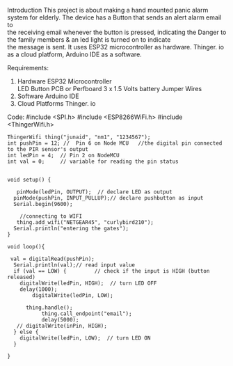 Introduction 
  This project is about making a hand mounted panic alarm system for  elderly. The device has a Button that sends an alert alarm email to  
  the receiving email whenever the button is pressed, indicating the  Danger to the family members & an led light is turned on to indicate  
  the message is sent. It uses ESP32 microcontroller as hardware.  Thinger. io as a cloud platform, Arduino IDE as a software. 
  
Requirements: 
  1. Hardware 
    ESP32 Microcontroller  
    LED 
    Button 
    PCB or Perfboard 
    3 x 1.5 Volts battery 
    Jumper Wires 
  2. Software 
    Arduino IDE 
3. Cloud Platforms 
    Thinger. io


Code: 
    #include <SPI.h> 
    #include <ESP8266WiFi.h> 
    #include <ThingerWifi.h> 
     
    ThingerWifi thing("junaid", "nm1", "1234567"); 
    int pushPin = 12; //  Pin 6 on Node MCU   //the digital pin connected to the PIR sensor's output 
    int ledPin = 4;  // Pin 2 on NodeMCU 
    int val = 0;     // variable for reading the pin status 
     
     
    void setup() { 
     
       pinMode(ledPin, OUTPUT);  // declare LED as output 
      pinMode(pushPin, INPUT_PULLUP);// declare pushbutton as input 
      Serial.begin(9600); 
       
        //connecting to WIFI 
       thing.add_wifi("NETGEAR45", "curlybird210"); 
      Serial.println("entering the gates"); 
    }  
     
    void loop(){ 
     
     val = digitalRead(pushPin); 
      Serial.println(val);// read input value 
      if (val == LOW) {         // check if the input is HIGH (button released) 
        digitalWrite(ledPin, HIGH);  // turn LED OFF 
        delay(1000); 
            digitalWrite(ledPin, LOW); 
           
          thing.handle(); 
               thing.call_endpoint("email"); 
               delay(5000); 
       // digitalWrite(inPin, HIGH); 
      } else { 
        digitalWrite(ledPin, LOW);  // turn LED ON 
      } 
         
    } 
